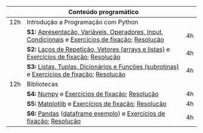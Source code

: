 |     | **Conteúdo programático**                                                                 |    |
|-----|-------------------------------------------------------------------------------------------|----|
| 12h | Introdução a Programação com Python                                                       |    |
|     | **S1:** [Apresentação, Variáveis, Operadores, Input, Condicionais](https://colab.research.google.com/drive/1KTqn4m0F87dZt3yX_BF6Qg3me1PM-Qzw?usp=sharing) e [Exercícios de fixação](https://colab.research.google.com/drive/18x9rVvFUzhxWhHZnXZGlSsH-dF5HPlDb?usp=sharing); [Resolução](https://colab.research.google.com/drive/1118bHAZeuP7gc4DxoE3z32nVsranaueP?usp=sharing)| 4h |
|     | **S2:** [Laços de Repetição, Vetores (arrays e listas)](https://colab.research.google.com/drive/1TO-ImIIbKrqB0pvuUvDtrBFZ2mmGQiS7?usp=sharing) e [Exercícios de fixação](https://colab.research.google.com/drive/1t1Jzn_T6SGhgAPrb3qzm6iaEC-KyJ0aX?usp=sharing); [Resolução](https://colab.research.google.com/drive/1F3-34Hn_2GLGgNA9fE31E9mj5pEYN9Jl?usp=sharing)           | 4h |
|     | **S3:** [Listas, Tuplas, Dicionários e Funções (subrotinas)](https://colab.research.google.com/drive/1ZTMRg7CcU2BJey42VjPK2Z8F0PLYb5oM?usp=sharing) e [Exercícios de fixação](https://colab.research.google.com/drive/1cnKT3K6xSJgqx6wFcGNfauV72pgwgjL1?usp=sharing); [Resolução](https://colab.research.google.com/drive/1qXeoF_RlhcFGR4rdxNrrj-pHwV70k2Zf?usp=sharing)| 4h |
| 12h | Bibliotecas                                                                               |    |
|     | **S4:** [Numpy](https://colab.research.google.com/drive/1DYprtUabRSfuQmzm2aQu4CrVBQIxTBUo?usp=sharing) e [Exercícios de fixação](https://colab.research.google.com/drive/1JlDh86_Y-e6a967DJaUn_NXq7PM_J8p7?usp=sharing); [Resolução](https://colab.research.google.com/drive/1TBit_jCwwY2wG2BWYMU571M08vnh2a3k?usp=sharing)                                                    | 4h |
|     | **S5:** [Matplotlib](https://colab.research.google.com/drive/1g8rbP1N0aOhh4sGbYx332a7L_eT91yfs?usp=sharing) e [Exercícios de fixação](https://colab.research.google.com/drive/1cCb6qPF_sC5APJBJqficWDrjiHTDxOFK?usp=sharing); [Resolução](https://colab.research.google.com/drive/1-xjMxhriuFXEBrfFDI1Z3bcTHPpAg_eX)                 | 4h |
|     | **S6:** [Pandas](https://colab.research.google.com/drive/1hi0c3HLolAvMzMv-kPb14rF_nQF8XRiX?usp=sharing) ([dataframe exemplo](https://drive.google.com/file/d/187TBa-xmQHKL-UGgIaR00grnUOIrYaF5/view?usp=sharing)) e [Exercícios de fixação](https://colab.research.google.com/drive/184TN6aK7Wupl0evD6kIAFISk0AndCEla?usp=sharing);  [Resolução](https://colab.research.google.com/drive/10UiV6QE45m47uG4f8gXODDyAipBsxCKk?usp=sharing)| 4h |
